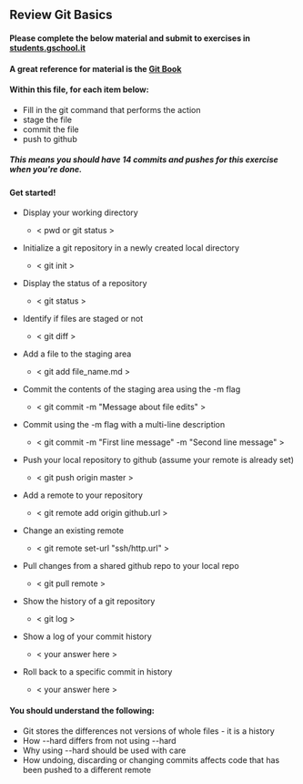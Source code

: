 ## Review Git Basics

#### Please complete the below material and submit to exercises in [students.gschool.it](https://students.gschool.it/)

#### A great reference for material is the [Git Book](http://git-scm.com/book/en/v2/Git-Basics-Getting-a-Git-Repository)

#### Within this file, for each item below:

* Fill in the git command that performs the action
* stage the file
* commit the file
* push to github

##### This means you should have 14 commits and pushes for this exercise when you're done.

#### Get started!

* Display your working directory
  * < pwd or git status >

* Initialize a git repository in a newly created local directory
  * < git init >

* Display the status of a repository
  * < git status >

* Identify if files are staged or not
  * < git diff >

* Add a file to the staging area
  * < git add file_name.md >

* Commit the contents of the staging area using the -m flag
  * < git commit -m "Message about file edits" >

* Commit using the -m flag with a multi-line description
  * < git commit -m "First line message" -m "Second line message" >

* Push your local repository to github (assume your remote is already set)
  * < git push origin master >

* Add a remote to your repository
  * < git remote add origin github.url >

* Change an existing remote
  * < git remote set-url "ssh/http.url" >

* Pull changes from a shared github repo to your local repo
  * < git pull remote >

* Show the history of a git repository
  * < git log >

* Show a log of your commit history
  * < your answer here >

* Roll back to a specific commit in history
  * < your answer here >

#### You should understand the following:

* Git stores the differences not versions of whole files - it is a history
* How --hard differs from not using --hard
* Why using --hard should be used with care
* How undoing, discarding or changing commits affects code that has been pushed
to a different remote
